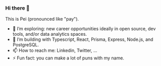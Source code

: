### Hi there 👋

<!--
**pswu11/pswu11** is a ✨ _special_ ✨ repository because its `README.md` (this file) appears on your GitHub profile.

Here are some ideas to get you started:

- 🔭 I’m currently working on ...
- 🌱 I’m currently learning ...
- 👯 I’m looking to collaborate on ...
- 🤔 I’m looking for help with ...
- 💬 Ask me about ...
- 📫 How to reach me: ...
- 😄 Pronouns: ...
- ⚡ Fun fact: ...
-->

This is Pei (pronounced like "pay"). 

- 🔭 I’m exploring: new career opportunities ideally in open source, dev tools, and/or data analytics spaces.
- 🌱 I’m building with Typescript, React, Prisma, Express, Node.js, and PostgreSQL. 
- 📫 How to reach me: Linkedin, Twitter, ... 
- ⚡ Fun fact: you can make a lot of puns with my name. 
